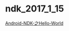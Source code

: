 # ndk_2017_1_15

[Android-NDK-之Hello-World](http://goluck.top/2017/01/15/Android-NDK-%E4%B9%8BHello-World/#more)